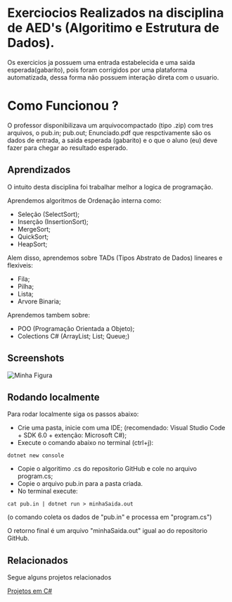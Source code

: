 
# Exerciocios Realizados na disciplina de AED's (Algoritimo e Estrutura de Dados).

Os exercicios ja possuem uma entrada estabelecida e uma saida esperada(gabarito), pois foram corrigidos por uma plataforma automatizada, dessa forma não possuem interação direta com o usuario.



# Como Funcionou ?

O professor disponibilizava um arquivocompactado (tipo .zip) com tres arquivos, o pub.in; pub.out; Enunciado.pdf que respctivamente são os dados de entrada, a saida esperada (gabarito) e o que o aluno (eu) deve fazer para chegar ao resultado esperado.


## Aprendizados

O intuito desta disciplina foi trabalhar melhor a logica de programação. 

Aprendemos algoritmos de Ordenação interna como:
- Seleção (SelectSort);
- Inserção (InsertionSort);
- MergeSort;
- QuickSort;
- HeapSort;

Alem disso, aprendemos sobre TADs (Tipos Abstrato de Dados) lineares e flexiveis:

- Fila;
- Pilha;
- Lista;
- Arvore Binaria;

Aprendemos tambem sobre:

- POO (Programação Orientada a Objeto);
- Colections C# (ArrayList; List; Queue;)

## Screenshots
<p aling:center>
 <img src="/assets/ExemploRepositorio.jpeg" alt="Minha Figura"></p>

## Rodando localmente

Para rodar localmente siga os passos abaixo:
- Crie uma pasta, inicie com uma IDE;
(recomendado: Visual Studio Code + SDK 6.0 + extenção: Microsoft C#);
- Execute o comando abaixo no terminal (ctrl+j): 
```
dotnet new console
```
- Copie o algoritimo .cs do repositorio GitHub e cole no arquivo program.cs;
- Copie o arquivo pub.in para a pasta criada.
- No terminal execute:
```
cat pub.in | dotnet run > minhaSaida.out
```
(o comando coleta os dados de "pub.in" e processa em "program.cs")

O retorno final é um arquivo "minhaSaida.out" igual ao do repositorio GitHub.


## Relacionados

Segue alguns projetos relacionados

[Projetos em C#](https://github.com/Davi-OS/CSharp/tree/main)

